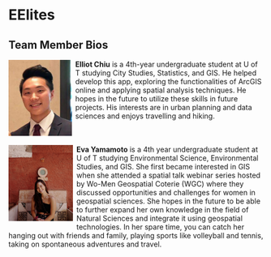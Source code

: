 # EElites

## Team Member Bios

<img src="../images/elliot.jpg" style="max-height:150px; margin:0 .5em .25em 0; float: left;" /> **Elliot Chiu** is a 4th-year undergraduate student at U of T studying City Studies, Statistics, and GIS. He helped develop this app, exploring the functionalities of ArcGIS online and applying spatial analysis techniques. He hopes in the future to utilize these skills in future projects. His interests are in urban planning and data sciences and enjoys travelling and hiking.<br style="clear:both;" />

<img src="../images/eva.jpg" style="max-height:150px; margin:0 .5em .25em 0; float: left;" /> **Eva Yamamoto** is a 4th year undergraduate student at U of T studying Environmental Science, Environmental Studies, and GIS. She first became interested in GIS when she attended a spatial talk webinar series hosted by Wo-Men Geospatial Coterie (WGC) where they discussed opportunities and challenges for women in geospatial sciences. She hopes in the future to be able to further expand her own knowledge in the field of Natural Sciences and integrate it using geospatial technologies. In her spare time, you can catch her hanging out with friends and family, playing sports like volleyball and tennis, taking on spontaneous adventures and travel.<br style="clear:both;" />